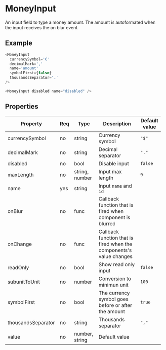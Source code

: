 # MoneyInput
An input field to type a money amount. The amount is autoformated when the input receives the on blur event.

## Example

```javascript
<MoneyInput
  currencySymbol='€'
  decimalMark=','
  name='amount'
  symbolFirst={false}
  thousandsSeparator='.'
/>

<MoneyInput disabled name="disabled" />
```

## Properties

| Property             | Req   | Type             | Description                                                         | Default value   |
| -------------------- | ----- | ---------------- | ------------------------------------------------------------------- | --------------- |
| currencySymbol       | no    | string           | Currency symbol                                                     | `"$"`           |
| decimalMark          | no    | string           | Decimal separator                                                   | `"."`           |
| disabled             | no    | bool             | Disable input                                                       | `false`         |
| maxLength            | no    | string, number   | Input max length                                                    | `9`             |
| name                 | yes   | string           | Input `name` and `id`                                               |                 |
| onBlur               | no    | func             | Callback function that is fired when component is blurred           |                 |
| onChange             | no    | func             | Callback function that is fired when the components's value changes |                 |
| readOnly             | no    | bool             | Show read only input                                                | `false`         |
| subunitToUnit        | no    | number           | Conversion to minimun unit                                          | `100`           |
| symbolFirst          | no    | bool             | The currency symbol goes before or after the amount                 | `true`          |
| thousandsSeparator   | no    | string           | Thousands separator                                                 | `","`           |
| value                | no    | number, string   | Default value                                                       |                 |
